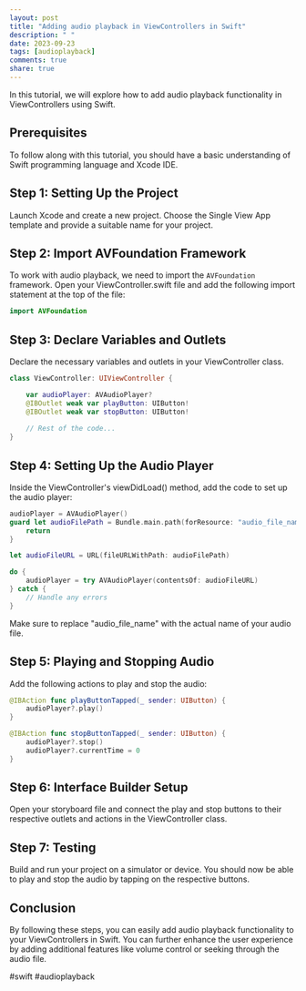 ```yaml
---
layout: post
title: "Adding audio playback in ViewControllers in Swift"
description: " "
date: 2023-09-23
tags: [audioplayback]
comments: true
share: true
---
```


In this tutorial, we will explore how to add audio playback functionality in ViewControllers using Swift. 

## Prerequisites

To follow along with this tutorial, you should have a basic understanding of Swift programming language and Xcode IDE.

## Step 1: Setting Up the Project

Launch Xcode and create a new project. Choose the Single View App template and provide a suitable name for your project.

## Step 2: Import AVFoundation Framework

To work with audio playback, we need to import the `AVFoundation` framework. Open your ViewController.swift file and add the following import statement at the top of the file:

```swift
import AVFoundation
```

## Step 3: Declare Variables and Outlets

Declare the necessary variables and outlets in your ViewController class. 

```swift
class ViewController: UIViewController {

    var audioPlayer: AVAudioPlayer?
    @IBOutlet weak var playButton: UIButton!
    @IBOutlet weak var stopButton: UIButton!
    
    // Rest of the code...
}
```

## Step 4: Setting Up the Audio Player

Inside the ViewController's viewDidLoad() method, add the code to set up the audio player:

```swift
audioPlayer = AVAudioPlayer()
guard let audioFilePath = Bundle.main.path(forResource: "audio_file_name", ofType: "mp3") else { 
    return 
}

let audioFileURL = URL(fileURLWithPath: audioFilePath)

do {
    audioPlayer = try AVAudioPlayer(contentsOf: audioFileURL)
} catch {
    // Handle any errors
}
```

Make sure to replace "audio_file_name" with the actual name of your audio file.

## Step 5: Playing and Stopping Audio

Add the following actions to play and stop the audio:

```swift
@IBAction func playButtonTapped(_ sender: UIButton) {
    audioPlayer?.play()
}

@IBAction func stopButtonTapped(_ sender: UIButton) {
    audioPlayer?.stop()
    audioPlayer?.currentTime = 0
}
```

## Step 6: Interface Builder Setup

Open your storyboard file and connect the play and stop buttons to their respective outlets and actions in the ViewController class.

## Step 7: Testing

Build and run your project on a simulator or device. You should now be able to play and stop the audio by tapping on the respective buttons.

## Conclusion

By following these steps, you can easily add audio playback functionality to your ViewControllers in Swift. You can further enhance the user experience by adding additional features like volume control or seeking through the audio file.

#swift #audioplayback